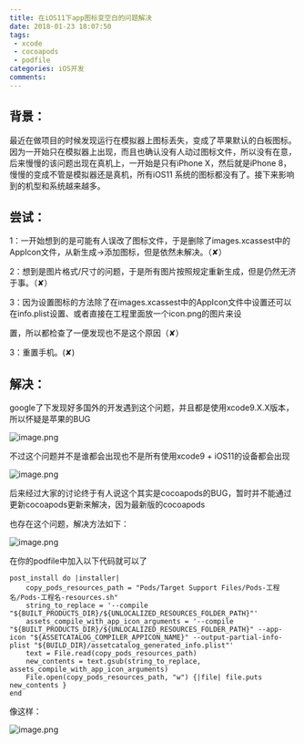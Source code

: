 ```yaml
---
title: 在iOS11下app图标变空白的问题解决
date: 2018-01-23 18:07:50
tags:
 - xcode
 - cocoapods
 - podfile
categories: iOS开发
comments:
---
```

## 背景：

最近在做项目的时候发现运行在模拟器上图标丢失，变成了苹果默认的白板图标。因为一开始只在模拟器上出现，而且也确认没有人动过图标文件，所以没有在意，后来慢慢的该问题出现在真机上，一开始是只有iPhone X，然后就是iPhone 8，慢慢的变成不管是模拟器还是真机，所有iOS11 系统的图标都没有了。接下来影响到的机型和系统越来越多。
<!--more-->

## 尝试：

1：一开始想到的是可能有人误改了图标文件，于是删除了images.xcassest中的AppIcon文件，从新生成→添加图标，但是依然未解决。（✘）

2：想到是图片格式/尺寸的问题，于是所有图片按照规定重新生成，但是仍然无济于事。（✘）

3：因为设置图标的方法除了在images.xcassest中的AppIcon文件中设置还可以在info.plist设置、或者直接在工程里面放一个icon.png的图片来设

置，所以都检查了一便发现也不是这个原因（✘）

3：重置手机。(✘)

## 解决：

google了下发现好多国外的开发遇到这个问题，并且都是使用xcode9.X.X版本，所以怀疑是苹果的BUG

![image.png](https://wx2.sinaimg.cn/large/006tNc79gy1fo6mw7fbitj30yg0b0dip.jpg)

不过这个问题并不是谁都会出现也不是所有使用xcode9 + iOS11的设备都会出现

![image.png](https://wx2.sinaimg.cn/large/006tNc79gy1fo6mwjg45nj30yg09kq41.jpg)


后来经过大家的讨论终于有人说这个其实是cocoapods的BUG，暂时并不能通过更新cocoapods更新来解决，因为最新版的cocoapods

也存在这个问题，解决方法如下：

![image.png](https://wx1.sinaimg.cn/large/006tNc79gy1fo6mwrgqg2j30yg0bqdl4.jpg)


在你的podfile中加入以下代码就可以了

```
post_install do |installer|
    copy_pods_resources_path = "Pods/Target Support Files/Pods-工程名/Pods-工程名-resources.sh"
    string_to_replace = '--compile "${BUILT_PRODUCTS_DIR}/${UNLOCALIZED_RESOURCES_FOLDER_PATH}"'
    assets_compile_with_app_icon_arguments = '--compile "${BUILT_PRODUCTS_DIR}/${UNLOCALIZED_RESOURCES_FOLDER_PATH}" --app-icon "${ASSETCATALOG_COMPILER_APPICON_NAME}" --output-partial-info-plist "${BUILD_DIR}/assetcatalog_generated_info.plist"'
    text = File.read(copy_pods_resources_path)
    new_contents = text.gsub(string_to_replace, assets_compile_with_app_icon_arguments)
    File.open(copy_pods_resources_path, "w") {|file| file.puts new_contents }
end
```

像这样：

![image.png](https://wx3.sinaimg.cn/large/006tNc79gy1fo6mx84vaxj30yg07f42t.jpg)
